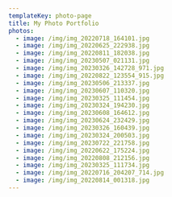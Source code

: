```yaml
---
templateKey: photo-page
title: My Photo Portfolio
photos:
  - image: /img/img_20220718_164101.jpg
  - image: /img/img_20220625_222938.jpg
  - image: /img/img_20220811_182038.jpg
  - image: /img/img_20230507_021131.jpg
  - image: /img/img_20230326_142728_971.jpg
  - image: /img/img_20220822_123554_915.jpg
  - image: /img/img_20230506_213337.jpg
  - image: /img/img_20230607_110320.jpg
  - image: /img/img_20230325_111454.jpg
  - image: /img/img_20230324_194230.jpg
  - image: /img/img_20230608_164612.jpg
  - image: /img/img_20230624_232429.jpg
  - image: /img/img_20230326_160439.jpg
  - image: /img/img_20230324_200503.jpg
  - image: /img/img_20230722_221758.jpg
  - image: /img/img_20220622_175224.jpg
  - image: /img/img_20220808_212156.jpg
  - image: /img/img_20230325_111734.jpg
  - image: /img/img_20220716_204207_714.jpg
  - image: /img/img_20220814_001318.jpg
---
```

